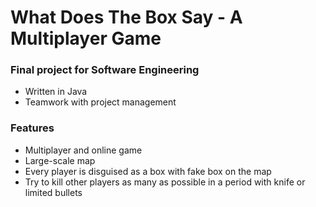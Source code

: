 # What Does The Box Say - A Multiplayer Game

### Final project for Software Engineering
* Written in Java
* Teamwork with project management

### Features
* Multiplayer and online game
* Large-scale map
* Every player is disguised as a box with fake box on the map
* Try to kill other players as many as possible in a period with knife or limited bullets
